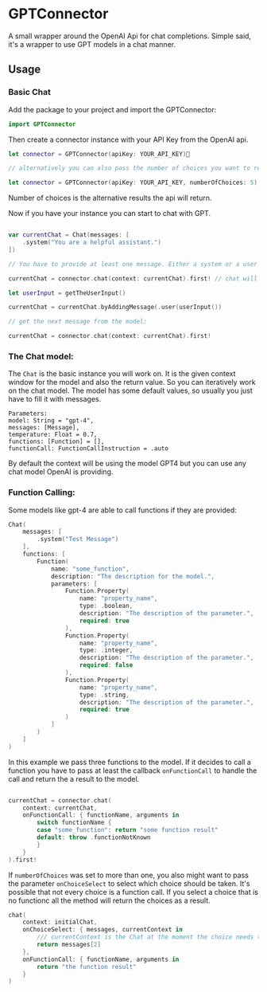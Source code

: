 # GPTConnector

A small wrapper around the OpenAI Api for chat completions. Simple said, it's a wrapper to use GPT models in a chat manner.

## Usage

### Basic Chat
Add the package to your project and import the GPTConnector:

```swift
import GPTConnector
```

Then create a connector instance with your API Key from the OpenAI api.

```swift
let connector = GPTConnector(apiKey: YOUR_API_KEY)

// alternatively you can also pass the number of choices you want to receive, default is 1.

let connector = GPTConnector(apiKey: YOUR_API_KEY, numberOfChoices: 5)
```

Number of choices is the alternative results the api will return.

Now if you have your instance you can start to chat with GPT.

```swift

var currentChat = Chat(messages: [
    .system("You are a helpful assistant.")
])

// You have to provide at least one message. Either a system or a user message. You can also prefill the chat if you want to give context.

currentChat = connector.chat(context: currentChat).first! // chat will return an array of possible chat outcomes that will fit `numberOfChoices` which is by default 1.

let userInput = getTheUserInput()

currentChat = currentChat.byAddingMessage(.user(userInput())

// get the next message from the model:

currentChat = connector.chat(context: currentChat).first!

```

### The Chat model:

The `Chat` is the basic instance you will work on. It is the given context window for the model and also the return value. So you can iteratively work on the chat model.
The model has some default values, so usually you just have to fill it with messages.

```
Parameters:
model: String = "gpt-4",
messages: [Message],
temperature: Float = 0.7,
functions: [Function] = [],
functionCall: FunctionCallInstruction = .auto
```

By default the context will be using the model GPT4 but you can use any chat model OpenAI is providing.

### Function Calling:

Some models like gpt-4 are able to call functions if they are provided:

```swift
Chat(
    messages: [
        .system("Test Message")
    ],
    functions: [
        Function(
            name: "some_function",
            description: "The description for the model.",
            parameters: [
                Function.Property(
                    name: "property_name",
                    type: .boolean,
                    description: "The description of the parameter.",
                    required: true
                ),
                Function.Property(
                    name: "property_name",
                    type: .integer,
                    description: "The description of the parameter.",
                    required: false
                ),
                Function.Property(
                    name: "property_name",
                    type: .string,
                    description: "The description of the parameter.",
                    required: true
                )
            ]
        )
    ]
)
```

In this example we pass three functions to the model. If it decides to call a function you have to pass at least the callback `onFunctionCall` to handle the call and return the a result to the model.

```swift

currentChat = connector.chat(
    context: currentChat,
    onFunctionCall: { functionName, arguments in
        switch functionName {
        case "some_function": return "some function result"
        default: throw .functionNotKnown
        }
    }
).first!

```

If `numberOfChoices` was set to more than one, you also might want to pass the parameter `onChoiceSelect` to select which choice should be taken. It's possible that not every choice is a function call. If you select a choice that is no functionc all the method will return the choices as a result.

```swift
chat(
    context: initialChat,
    onChoiceSelect: { messages, currentContext in
        /// currentContext is the Chat at the moment the choice needs to be done.
        return messages[2]
    },
    onFunctionCall: { functionName, arguments in
        return "the function result"
    }
)
```
